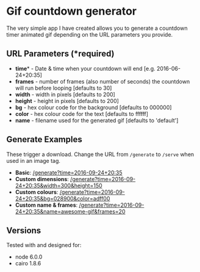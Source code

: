# Gif countdown generator

The very simple app I have created allows you to generate a countdown timer animated gif depending on the URL parameters you provide. 

## URL Parameters (*required)

* **time*** - Date &amp; time when your countdown will end [e.g. 2016-06-24+20:35]
* **frames** - number of frames (also number of seconds) the countdown will run before looping [defaults to 30]
* **width** - width in pixels [defaults to 200]
* **height** - height in pixels [defaults to 200]
* **bg** - hex colour code for the background [defaults to 000000]
* **color** - hex colour code for the text [defaults to ffffff]
* **name** - filename used for the generated gif [defaults to 'default']
            
## Generate Examples

These trigger a download. Change the URL from `/generate` to `/serve` when used in an image tag.

* **Basic**: [/generate?time=2016-09-24+20:35](/generate?time=2016-09-24+20:35&name=ex1)
* **Custom dimensions**: [/generate?time=2016-09-24+20:35&width=300&height=150](/generate?time=2016-09-24+20:35&width=300&height=150&name=ex2)
* **Custom colours**: [/generate?time=2016-09-24+20:35&bg=028900&color=adff00](/generate?time=2016-09-24+20:35&bg=028900&color=adff00&name=ex3)
* **Custom name & frames**: [/generate?time=2016-09-24+20:35&name=awesome-gif&frames=20](/generate?time=2016-09-24+20:35&name=awesome-gif&frames=20&name=ex4)

## Versions

Tested with and designed for:

* node 6.0.0
* cairo 1.8.6
